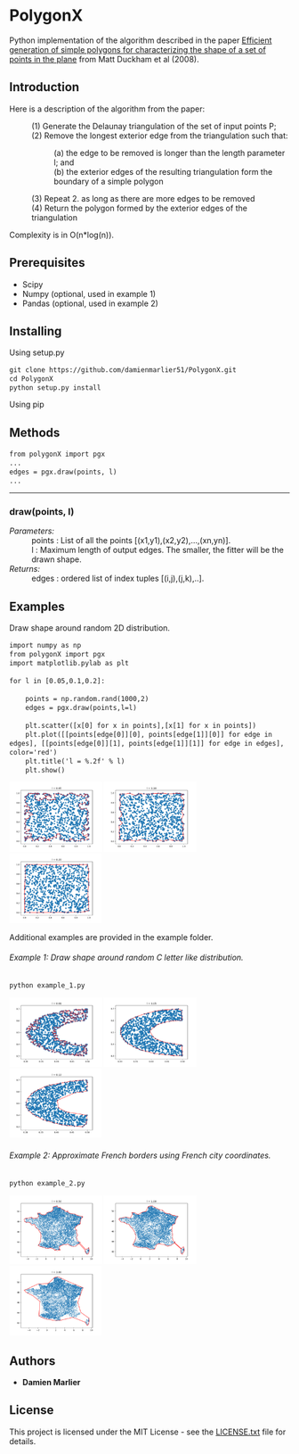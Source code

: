 # PolygonX

Python implementation of the algorithm described in the paper [Efficient generation of simple polygons for characterizing the shape of a set of points in the plane](http://www.sciencedirect.com/science/article/pii/S0031320308001180) from Matt Duckham et al (2008).

## Introduction

Here is a description of the algorithm from the paper:

<dl>
<dd>(1) Generate the Delaunay triangulation of the set of input points P; </br></dd>
<dd>(2) Remove the longest exterior edge from the triangulation such that:
	<dl><dd>(a) the edge to be removed is longer than the length parameter l; and </br>
	(b) the exterior edges of the resulting triangulation form the boundary
of a simple polygon</dd></dl></dd>
<dd>(3) Repeat 2. as long as there are more edges to be removed</br>
(4) Return the polygon formed by the exterior edges of the triangulation</dd>
</dl>

Complexity is in O(n*log(n)).

## Prerequisites

* Scipy
* Numpy (optional, used in example 1)
* Pandas (optional, used in example 2)

## Installing

Using setup.py

```
git clone https://github.com/damienmarlier51/PolygonX.git
cd PolygonX
python setup.py install
```

Using pip

## Methods 

```
from polygonX import pgx
...
edges = pgx.draw(points, l)
...
```

---

### draw(points, l)

<dl>
<dt><em>Parameters:</em></dt>
<dd>points : List of all the points [(x1,y1),(x2,y2),...,(xn,yn)].</br>
l : Maximum length of output edges. The smaller, the fitter will be the drawn shape.</dd>
<dt><em>Returns:</em></dt>
<dd>edges : ordered list of index tuples [(i,j),(j,k),..].</dd>
</dl>

## Examples

Draw shape around random 2D distribution.

```
import numpy as np
from polygonX import pgx
import matplotlib.pylab as plt

for l in [0.05,0.1,0.2]:

	points = np.random.rand(1000,2)
	edges = pgx.draw(points,l=l)

	plt.scatter([x[0] for x in points],[x[1] for x in points])
	plt.plot([[points[edge[0]][0], points[edge[1]][0]] for edge in edges], [[points[edge[0]][1], points[edge[1]][1]] for edge in edges], color='red')
	plt.title('l = %.2f' % l)
	plt.show()
```
<p float="center">
	<img src="https://github.com/damienmarlier51/PolygonX/blob/master/examples/output_examples/0.05.png" width="33%"/>
	<img src="https://github.com/damienmarlier51/PolygonX/blob/master/examples/output_examples/0.10.png" width="33%"/>
	<img src="https://github.com/damienmarlier51/PolygonX/blob/master/examples/output_examples/0.20.png" width="33%"/>
</p>

Additional examples are provided in the example folder.

###### Example 1: Draw shape around random C letter like distribution.

```
python example_1.py
```

<p float="center">
	<img src="https://github.com/damienmarlier51/PolygonX/blob/master/examples/output_examples/c_0.01.png" width="33%"/>
	<img src="https://github.com/damienmarlier51/PolygonX/blob/master/examples/output_examples/c_0.05.png" width="33%"/>
	<img src="https://github.com/damienmarlier51/PolygonX/blob/master/examples/output_examples/c_0.10.png" width="33%"/>
</p>

###### Example 2: Approximate French borders using French city coordinates.

```
python example_2.py
```

<p float="center">
	<img src="https://github.com/damienmarlier51/PolygonX/blob/master/examples/output_examples/f_0.50.png" width="33%"/>
	<img src="https://github.com/damienmarlier51/PolygonX/blob/master/examples/output_examples/f_1.00.png" width="33%"/>
	<img src="https://github.com/damienmarlier51/PolygonX/blob/master/examples/output_examples/f_3.00.png" width="33%"/>
</p>

## Authors

* **Damien Marlier**

## License

This project is licensed under the MIT License - see the [LICENSE.txt](LICENSE.txt) file for details.
